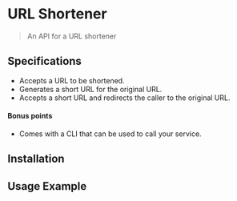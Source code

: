 # URL Shortener
> An API for a URL shortener 

## Specifications
* Accepts a URL to be shortened.
* Generates a short URL for the original URL.
* Accepts a short URL and redirects the caller to the original URL.

#### Bonus points
* Comes with a CLI that can be used to call your service.

## Installation

## Usage Example